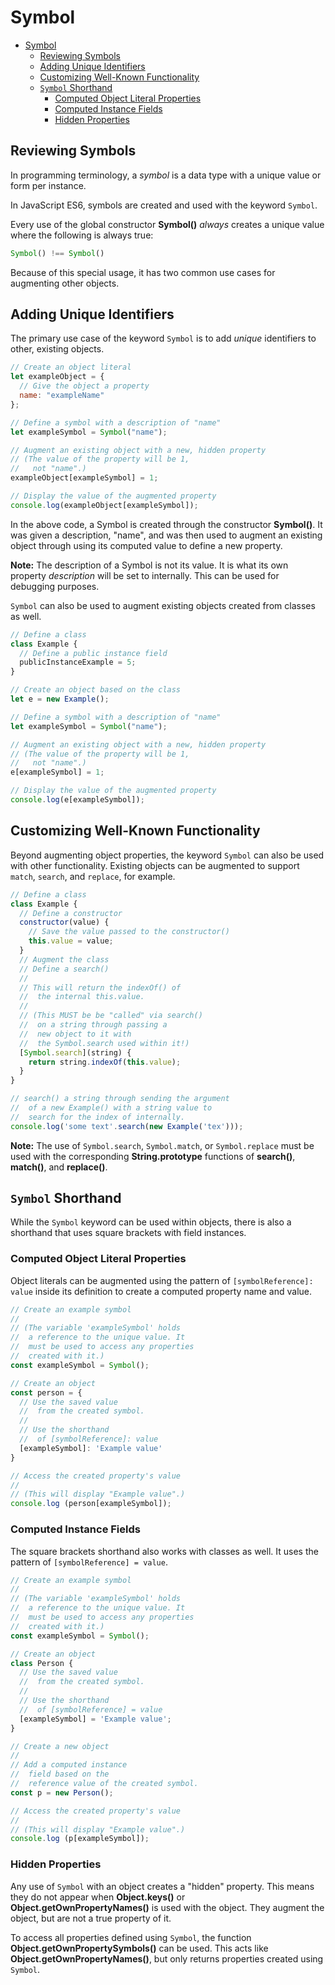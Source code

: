 # Symbol

- [Symbol](#symbol)
  - [Reviewing Symbols](#reviewing-symbols)
  - [Adding Unique Identifiers](#adding-unique-identifiers)
  - [Customizing Well-Known Functionality](#customizing-well-known-functionality)
  - [`Symbol` Shorthand](#symbol-shorthand)
    - [Computed Object Literal Properties](#computed-object-literal-properties)
    - [Computed Instance Fields](#computed-instance-fields)
    - [Hidden Properties](#hidden-properties)

## Reviewing Symbols

In programming terminology, a *symbol* is a data type with a unique value or form per instance.

In JavaScript ES6, symbols are created and used with the keyword `Symbol`.

Every use of the global constructor **Symbol()** *always* creates a unique value where the following is always true:

```javascript
Symbol() !== Symbol()
```

Because of this special usage, it has two common use cases for augmenting other objects.

## Adding Unique Identifiers

The primary use case of the keyword `Symbol` is to add *unique* identifiers to other, existing objects.

```javascript
// Create an object literal
let exampleObject = {
  // Give the object a property
  name: "exampleName"
};

// Define a symbol with a description of "name"
let exampleSymbol = Symbol("name");

// Augment an existing object with a new, hidden property
// (The value of the property will be 1,
//   not "name".)
exampleObject[exampleSymbol] = 1;

// Display the value of the augmented property
console.log(exampleObject[exampleSymbol]);
```

In the above code, a Symbol is created through the constructor **Symbol()**. It was given a description, "name", and was then used to augment an existing object through using its computed value to define a new property.

**Note:** The description of a Symbol is not its value. It is what its own property *description* will be set to internally. This can be used for debugging purposes.

`Symbol` can also be used to augment existing objects created from classes as well.

```javascript
// Define a class
class Example {
  // Define a public instance field
  publicInstanceExample = 5;
}

// Create an object based on the class
let e = new Example();

// Define a symbol with a description of "name"
let exampleSymbol = Symbol("name");

// Augment an existing object with a new, hidden property
// (The value of the property will be 1,
//   not "name".)
e[exampleSymbol] = 1;

// Display the value of the augmented property
console.log(e[exampleSymbol]);
```

## Customizing Well-Known Functionality

Beyond augmenting object properties, the keyword `Symbol` can also be used with other functionality. Existing objects can be augmented to support `match`, `search`, and `replace`, for example.

```javascript
// Define a class
class Example {
  // Define a constructor
  constructor(value) {
    // Save the value passed to the constructor()
    this.value = value;
  }
  // Augment the class
  // Define a search()
  //
  // This will return the indexOf() of
  //  the internal this.value.
  //
  // (This MUST be be "called" via search()
  //  on a string through passing a
  //  new object to it with
  //  the Symbol.search used within it!)
  [Symbol.search](string) {
    return string.indexOf(this.value);
  }
}

// search() a string through sending the argument
//  of a new Example() with a string value to
//  search for the index of internally.
console.log('some text'.search(new Example('tex')));
```

**Note:** The use of `Symbol.search`, `Symbol.match`, or `Symbol.replace` must be used with the corresponding **String.prototype** functions of **search()**, **match()**, and **replace()**.

## `Symbol` Shorthand

While the `Symbol` keyword can be used within objects, there is also a shorthand that uses square brackets with field instances.

### Computed Object Literal Properties

Object literals can be augmented using the pattern of `[symbolReference]: value` inside its definition to create a computed property name and value.

```javascript
// Create an example symbol
//
// (The variable 'exampleSymbol' holds
//  a reference to the unique value. It
//  must be used to access any properties
//  created with it.)
const exampleSymbol = Symbol();

// Create an object
const person = {
  // Use the saved value
  //  from the created symbol.
  //
  // Use the shorthand
  //  of [symbolReference]: value
  [exampleSymbol]: 'Example value'
}

// Access the created property's value
//
// (This will display "Example value".)
console.log (person[exampleSymbol]);
```

### Computed Instance Fields

The square brackets shorthand also works with classes as well. It uses the pattern of `[symbolReference] = value`.

```javascript
// Create an example symbol
//
// (The variable 'exampleSymbol' holds
//  a reference to the unique value. It
//  must be used to access any properties
//  created with it.)
const exampleSymbol = Symbol();

// Create an object
class Person {
  // Use the saved value
  //  from the created symbol.
  //
  // Use the shorthand
  //  of [symbolReference] = value
  [exampleSymbol] = 'Example value';
}

// Create a new object
//
// Add a computed instance
//  field based on the
//  reference value of the created symbol.
const p = new Person();

// Access the created property's value
//
// (This will display "Example value".)
console.log (p[exampleSymbol]);
```

### Hidden Properties

Any use of `Symbol` with an object creates a "hidden" property. This means they do not appear when **Object.keys()** or **Object.getOwnPropertyNames()** is used with the object. They augment the object, but are not a true property of it.

To access all properties defined using `Symbol`, the function **Object.getOwnPropertySymbols()** can be used. This acts like **Object.getOwnPropertyNames()**, but only returns properties created using `Symbol`.
